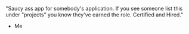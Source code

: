 "Saucy ass app for somebody's application. If you see someone list this under "projects" you know they've earned the role. Certified and Hired."
- Me
